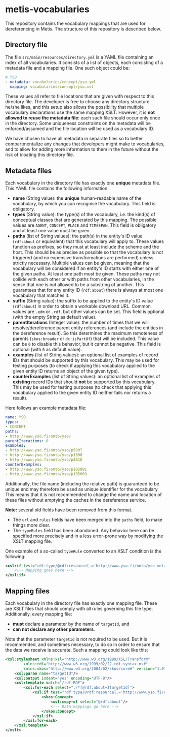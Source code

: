 # metis-vocabularies
This repository contains the vocabulary mappings that are used for dereferencing in Metis. The 
structure of this repository is described below.

## Directory file
The file `src/main/resources/directory.yml` is a YAML file containing an index of all vocabularies. 
It consists of a list of objects, each consisting of a metadata file and a mapping file. One such 
object could be:

```yaml
# YSO
- metadata: vocabularies/concept/yso.yml
  mapping: vocabularies/concept/yso.xsl
```

These values all refer to file locations that are given with respect to this directory file. The 
developer is free to choose any directory structure he/she likes, and this setup also allows the 
possibility that multiple vocabulary declarations use the same mapping XSLT. However, it is **not 
allowed to reuse the metadata file**: each such file should occur only once in the directory. Some
uniqueness constraints on the metadata will be enforced/assumed and the file location will be used 
as a vocabulary ID. 

We have chosen to have all metadata in separate files so to better compartmentalize any changes that
developers might make to vocabularies, and to allow for adding more information to them in the 
future without the risk of bloating this directory file.

## Metadata files

Each vocabulary in the directory file has exactly one **unique** metadata file. This YAML file 
contains the following information:

* **name** (String value): the **unique** human-readable name of the vocabulary, by which you can 
recognise the vocabulary. This field is obligatory.
* **types** (String value): the type(s) of the vocabulary, i.e. the kind(s) of conceptual classes 
that are generated by this mapping. The possible values are `AGENT`, `CONCEPT`, `PLACE` and 
`TIMESPAN`. This field is obligatory and at least one value must be given.
* **paths** (list of String values): the path(s) in the entity's ID value (`rdf:about` or 
equivalent) that this vocabulary will apply to. These values function as prefixes, so they must at 
least include the scheme and the host. This should be as precise as possible so that the vocabulary 
is not triggered (and no expensive transformations are performed) unless strictly necessary. 
Multiple values can be given, meaning that the vocabulary will be considered if an entity's ID 
starts with either one of the given paths. At least one path must be given. These paths may not 
collide with each other or with paths from other vocabularies, in the sense that one is not allowed
to be a substring of another. This guarantees that for any entity ID (`rdf:about`) there is always 
at most one vocabulary that matches it.
* **suffix** (String value): the suffix to be applied to the entity's ID value (`rdf:about`) in
order to obtain a workable download URL. Common values are `.edm` or `.rdf`, but other values can
be set. This field is optional (with the empty String as default value).  
* **parentIterations** (Integer value): the number of times that we will resolve/dereference parent
entity references (and include the entities in the dereference result). So this determines the 
maximum remoteness of parents (`skos:broader` or `dc:isPartOf`) that will be included. This value 
can be `0` to disable this behavior, but it cannot be negative. This field is optional (with `0` 
as default value).
* **examples** (list of String values): an optional list of examples of record IDs that should be
supported by this vocabulary. This may be used for testing purposes (to check if applying this
vocabulary applied to the given entity ID returns an object of the given type).
* **counterExamples** (list of String values): an optional list of examples of **existing** record 
IDs that should **not** be supported by this vocabulary. This may be used for testing purposes (to 
check that applying this vocabulary applied to the given entity ID neither fails nor returns a 
result). 

Here follows an example metadata file:

```yaml
name: YSO
types:
- CONCEPT
paths:
- http://www.yso.fi/onto/yso/
parentIterations: 0
examples:
- http://www.yso.fi/onto/yso/p5007
- http://www.yso.fi/onto/yso/p1808
- http://www.yso.fi/onto/yso/p4818
counterExamples:
- http://www.yso.fi/onto/yso/p105081
- http://www.yso.fi/onto/yso/p105069
```

Additionally, the file name (including the relative path) is guaranteed to be unique and may 
therefore be used as unique identifier for the vocabulary. This means that it is not recommended to 
change the name and location of these files without emptying the caches in the dereference service.

**Note:** several old fields have been removed from this format.
* The `url` and `rules` fields have been merged into the `paths` field, to make things more clear.
* The `typeRules` field has been abandoned. Any behavior here can be specified more precisely and in
a less error-prone way by modifying the XSLT mapping file.

One example of a so-called `typeRule` converted to an XSLT condition is the following: 
```xml
<xsl:if test="rdf:type/@rdf:resource[.='http://www.yso.fi/onto/yso-meta/Concept']">
    <!-- Mapping goes here -->
</xsl:if>
```

## Mapping files

Each vocabulary in the directory file has exactly one mapping file. These are XSLT files that should
comply with all rules governing this file type. Additionally, every mapping file:
* **must** declare a parameter by the name of `targetId`, and 
* **can not declare any other parameters**.

Note that the parameter `targetId` is not required to be used. But it is recommended, and sometimes 
necessary, to do so in order to ensure that the data we receive is accurate. Such a mapping could 
look like this:

```xml
<xsl:stylesheet xmlns:xsl="http://www.w3.org/1999/XSL/Transform"
        xmlns:rdf="http://www.w3.org/1999/02/22-rdf-syntax-ns#"
        xmlns:skos="http://www.w3.org/2004/02/skos/core#" version="1.0">
    <xsl:param name="targetId"/>
    <xsl:output indent="yes" encoding="UTF-8"/>
    <xsl:template match="/rdf:RDF">
        <xsl:for-each select="./*[@rdf:about=$targetId]">
            <xsl:if test="rdf:type/@rdf:resource[.='http://www.yso.fi/onto/yso-meta/Concept']">
                <skos:Concept>
                    <xsl:copy-of select="@rdf:about"/>
                    <!-- Data mappings go here -->
                </skos:Concept>
            </xsl:if>
        </xsl:for-each>
    </xsl:template>
</xslt>
```
